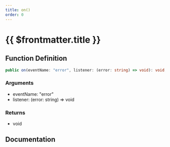 ```yaml
---
title: on()
order: 0
---
```


# {{ $frontmatter.title }}

## Function Definition

```ts
public on(eventName: "error", listener: (error: string) => void): void;
```

### Arguments

* eventName: "error"
* listener: (error: string) =\> void

### Returns

* void

## Documentation

<!--@include: ./parts/on.md-->
